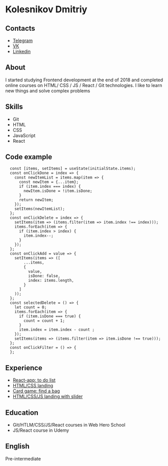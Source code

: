 # Kolesnikov Dmitriy

## Contacts
- [Telegram](https://t.me/tytytyw "write to telegram")
- [VK](https://vk.com/tytytyw "vk profile")
- [Linkedin](https://www.linkedin.com/in/tytytyw "linkedin profile")

## About

I started studying Frontend development at the end of 2018 and completed online courses on HTML/ CSS / JS / React / Git technologies. I like to learn new things and solve complex problems
## Skills
- Git
- HTML
- CSS
- JavaScript
- React

## Code example
```
  const [items, setItems] = useState(initialState.items);
  const onClickDone = index => {
    const newItemList = items.map(item => {
      const newItem = {...item};
      if (item.index === index) {
        newItem.isDone = !item.isDone;
      }
      return newItem;
    });
    setItems(newItemList);
  };
  const onClickDelete = index => {
    setItems(item => (items.filter(item => item.index !== index)));
    items.forEach(item => {
      if (item.index > index) {
        item.index--;
      }
    });
  };
  const onClickAdd = value => {
    setItems(items => ([
        ...items,
        {
          value,
          isDone: false,
          index: items.length,
        }
      ]
    ));
  };
  const selectedDelete = () => {
    let count = 0;
    items.forEach(item => {
      if (item.isDone === true) {
        count = count + 1;
      }
      item.index = item.index - count ;
    });
    setItems(items => (items.filter(item => item.isDone !== true)));
  };
  const onClickFilter = () => {
  };
 ```
## Experience
- [React-app: to do list](https://tytytyw.github.io/todo/#/)
- [HTML/CSS landing](https://tytytyw.github.io/tesla/)
- [Card game: find a bag](https://tytytyw.github.io/findbug/)
- [HTML/CSS/JS landing with slider](https://tytytyw.github.io/App.Creation/)

## Education
- Git/HTLM/CSS/JS/React courses in Web Hero School
- JS/React course in Udemy

## English

Pre-intermediate